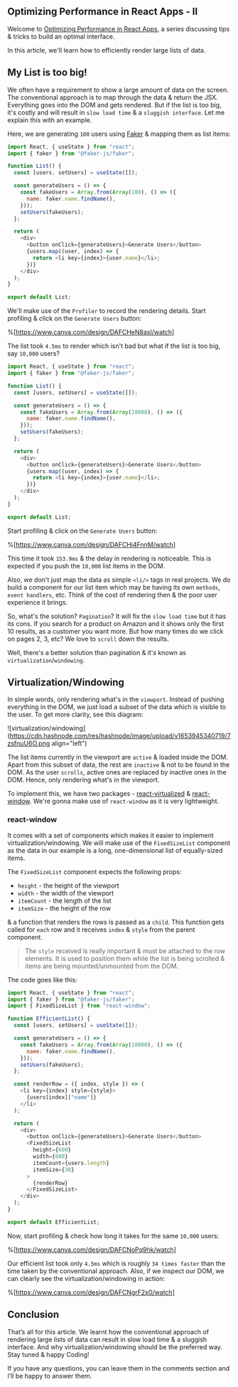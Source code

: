 ## Optimizing Performance in React Apps - II

Welcome to [Optimizing Performance in React Apps](https://piyushsinha.tech/series/optimizing-react), a series discussing tips & tricks to build an optimal interface.

In this article, we'll learn how to efficiently render large lists of data.

## My List is too big!

We often have a requirement to show a large amount of data on the screen. The conventional approach is to map through the data & return the JSX. Everything goes into the DOM and gets rendered. But if the list is too big, it's costly and will result in `slow load time` & a `sluggish interface`. Let me explain this with an example.

Here, we are generating `100` users using [Faker](https://fakerjs.dev/) & mapping them as list items:


```js
import React, { useState } from "react";
import { faker } from "@faker-js/faker";

function List() {
  const [users, setUsers] = useState([]);

  const generateUsers = () => {
    const fakeUsers = Array.from(Array(100), () => ({
      name: faker.name.findName(),
    }));
    setUsers(fakeUsers);
  };

  return (
    <div>
      <button onClick={generateUsers}>Generate Users</button>
      {users.map((user, index) => {
        return <li key={index}>{user.name}</li>;
      })}
    </div>
  );
}

export default List;
```

We'll make use of the `Profiler` to record the rendering details. Start profiling & click on the `Generate Users` button:

%[https://www.canva.com/design/DAFCHeN8asI/watch]

The list took `4.5ms` to render which isn't bad but what if the list is too big, say `10,000` users?

```js
import React, { useState } from "react";
import { faker } from "@faker-js/faker";

function List() {
  const [users, setUsers] = useState([]);

  const generateUsers = () => {
    const fakeUsers = Array.from(Array(10000), () => ({
      name: faker.name.findName(),
    }));
    setUsers(fakeUsers);
  };

  return (
    <div>
      <button onClick={generateUsers}>Generate Users</button>
      {users.map((user, index) => {
        return <li key={index}>{user.name}</li>;
      })}
    </div>
  );
}

export default List;
```

Start profiling & click on the `Generate Users` button:

%[https://www.canva.com/design/DAFCHj4FnnM/watch]

This time it took `153.9ms` & the delay in rendering is noticeable. This is expected if you push the `10,000`  list items in the DOM.

Also, we don't just map the data as simple `<li/>` tags in real projects. We do build a component for our list item which may be having its own `methods`, `event handlers`, etc. Think of the cost of rendering then & the poor user experience it brings.

So, what's the solution? `Pagination`? It will fix the `slow load time` but it has its cons. If you search for a product on Amazon and it shows only the first 10 results, as a customer you want more. But how many times do we click on pages 2, 3, etc? We love to `scroll` down the results.

Well, there's a better solution than pagination & it's known as `virtualization`/`windowing`.

## Virtualization/Windowing

In simple words, only rendering what's in the `viewport`. Instead of pushing everything in the DOM, we just load a subset of the data which is visible to the user. To get more clarity, see this diagram:

![virtualization/windowing](https://cdn.hashnode.com/res/hashnode/image/upload/v1653945340719/7zsfnuU6O.png align="left")

The list items currently in the viewport are `active` & loaded inside the DOM. Apart from this subset of data, the rest are `inactive` & not to be found in the DOM. As the user `scrolls`, active ones are replaced by inactive ones in the DOM. Hence, only rendering what's in the viewport.

To implement this, we have two packages - [react-virtualized](https://www.npmjs.com/package/react-virtualized) & [react-window](https://www.npmjs.com/package/react-window). We're gonna make use of `react-window` as it is very lightweight.

### react-window

It comes with a set of components which makes it easier to implement virtualization/windowing. We will make use of the `FixedSizeList` component as the data in our example is a long, one-dimensional list of equally-sized items.

The `FixedSizeList` component expects the following props:
- `height` - the height of the viewport
- `width` - the width of the viewport
- `itemCount` - the length of the list
- `itemSize` - the height of the row

& a function that renders the rows is passed as a `child`. This function gets called for `each` row and it receives `index` & `style` from the parent component.

> The `style` received is really important & must be attached to the row elements. It is used to position them while the list is being scrolled & items are being mounted/unmounted from the DOM.

The code goes like this:
```js
import React, { useState } from "react";
import { faker } from "@faker-js/faker";
import { FixedSizeList } from "react-window";

function EfficientList() {
  const [users, setUsers] = useState([]);

  const generateUsers = () => {
    const fakeUsers = Array.from(Array(10000), () => ({
      name: faker.name.findName(),
    }));
    setUsers(fakeUsers);
  };

  const renderRow = ({ index, style }) => (
    <li key={index} style={style}>
      {users[index]["name"]}
    </li>
  );

  return (
    <div>
      <button onClick={generateUsers}>Generate Users</button>
      <FixedSizeList
        height={600}
        width={600}
        itemCount={users.length}
        itemSize={30}
      >
        {renderRow}
      </FixedSizeList>
    </div>
  );
}

export default EfficientList;
```

Now, start profiling & check how long it takes for the same `10,000` users:

%[https://www.canva.com/design/DAFCNoPq9hk/watch]

Our efficient list took only `4.5ms` which is roughly `34 times faster` than the time taken by the conventional approach. Also, if we inspect our DOM, we can clearly see the virtualization/windowing in action:

%[https://www.canva.com/design/DAFCNgrF2x0/watch]

## Conclusion

That’s all for this article. We learnt how the conventional approach of rendering large lists of data can result in slow load time & a sluggish interface. And why virtualization/windowing should be the preferred way. Stay tuned & happy Coding!

If you have any questions, you can leave them in the comments section and I’ll be happy to answer them.



